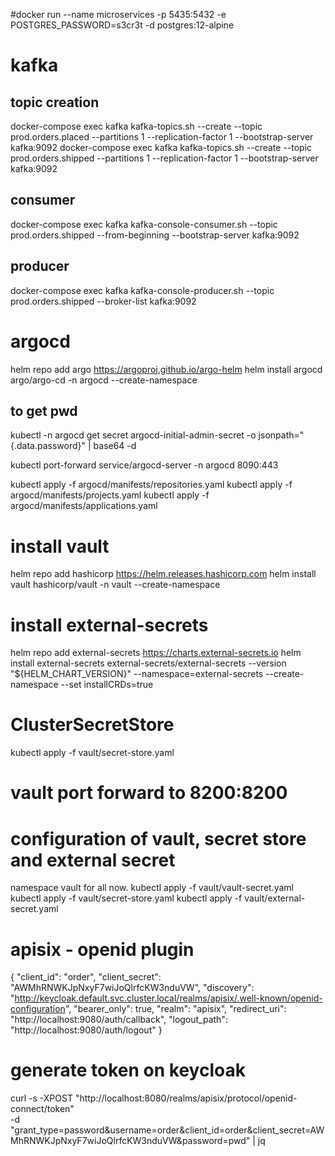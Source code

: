 #docker run --name microservices -p 5435:5432 -e POSTGRES_PASSWORD=s3cr3t -d postgres:12-alpine

# kafka
## topic creation
docker-compose exec kafka kafka-topics.sh --create --topic prod.orders.placed --partitions 1 --replication-factor 1 --bootstrap-server kafka:9092
docker-compose exec kafka kafka-topics.sh --create --topic prod.orders.shipped --partitions 1 --replication-factor 1 --bootstrap-server kafka:9092

## consumer
docker-compose exec kafka kafka-console-consumer.sh --topic prod.orders.shipped --from-beginning --bootstrap-server kafka:9092

## producer
docker-compose exec kafka kafka-console-producer.sh --topic prod.orders.shipped --broker-list kafka:9092


# argocd
helm repo add argo https://argoproj.github.io/argo-helm
helm install argocd argo/argo-cd -n argocd --create-namespace

## to get pwd
kubectl -n argocd get secret argocd-initial-admin-secret -o jsonpath="{.data.password}" | base64 -d

kubectl port-forward service/argocd-server -n argocd 8090:443

kubectl apply -f argocd/manifests/repositories.yaml
kubectl apply -f argocd/manifests/projects.yaml
kubectl apply -f argocd/manifests/applications.yaml



# install vault
helm repo add hashicorp https://helm.releases.hashicorp.com
helm install vault hashicorp/vault -n vault --create-namespace


# install external-secrets
helm repo add external-secrets https://charts.external-secrets.io
helm install external-secrets external-secrets/external-secrets --version "${HELM_CHART_VERSION}" --namespace=external-secrets --create-namespace --set installCRDs=true

# ClusterSecretStore
kubectl apply -f vault/secret-store.yaml

# vault port forward to 8200:8200


# configuration of vault, secret store and external secret
namespace vault for all now.
kubectl apply -f vault/vault-secret.yaml
kubectl apply -f vault/secret-store.yaml
kubectl apply -f vault/external-secret.yaml


# apisix - openid plugin
{
"client_id": "order",
"client_secret": "AWMhRNWKJpNxyF7wiJoQlrfcKW3nduVW",
"discovery": "http://keycloak.default.svc.cluster.local/realms/apisix/.well-known/openid-configuration",
"bearer_only": true,
"realm": "apisix",
"redirect_uri": "http://localhost:9080/auth/callback",
"logout_path": "http://localhost:9080/auth/logout"
}

# generate token on keycloak
curl -s -XPOST "http://localhost:8080/realms/apisix/protocol/openid-connect/token" \
-d "grant_type=password&username=order&client_id=order&client_secret=AWMhRNWKJpNxyF7wiJoQlrfcKW3nduVW&password=pwd" | jq

